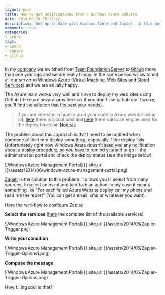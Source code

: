 ```yaml
---
layout: post
title: How to get notifications from a Windows Azure website
date: 2014-06-16 18:37:42
description: "Get up to date with Windows Azure and Zapier. In this post we'll see how to get notification from your client application using a third party service."
comments: true
categories:
- azure
tags:
- azure
- zapier
- github
---
```


In my [company](http://gaia.is.it/) we switched from [Team Foundation Server](http://www.visualstudio.com/en-us/products/tfs-overview-vs.aspx) to [Github](http://www.github.com) more than one year ago and we are really happy. In the same period we switched all our server to [Windows Azure](http://azure.microsoft.com/en-us/) ([Virtual Machine](http://azure.microsoft.com/en-us/services/virtual-machines/), [Web Sites](http://azure.microsoft.com/en-us/services/web-sites/) and [Cloud Services](http://azure.microsoft.com/en-us/services/cloud-services/)) and we are equally happy.

The Azure team works very well and I love to deploy my web sites using Github (there are sevaral providers so, if you don't use github don't worry, you'll find the solution that fits best your needs).

>If you are intersted in how to push your code to Azure website using Git, [here](http://azure.microsoft.com/en-us/documentation/articles/web-sites-publish-source-control/) there is a cool post and [here](https://github.com/projectkudu/kudu) there's also an engine used for the deploy based on [NodeJs](http://tostring.it/tag/#nodejs)

The problem about this approach is that I need to be notified when someone of the team deploy something, especially if the deploy fails.
Unfortunately right now Windows Azure doesn't send you any notification about a deploy procedure, so you have to remind yourself to go in the administration portal and check the deploy status (see the image below).

![Windows Azure Management Portal]({{ site.url }}/assets/2014/06/windows-azure-management-portal.png)

[Zapier](https://zapier.com) is the solution to this problem. It allows you to select from many sources, to select an event and to attach an action. 
In my case it means something like "For each failed Azure Website deploy call my phone and read me the report" (You can get a email, sms or whatever you want).

Here the workflow to configure Zapier:

**Select the services** ([here](https://zapier.com/zapbook/) the complete list of the available services)

![Windows Azure Management Portal]({{ site.url }}/assets/2014/06/Zapier-Trigger.png)

**Write your condition**

![Windows Azure Management Portal]({{ site.url }}/assets/2014/06/Zapier-Trigger-Options1.png)

**Compose the message**

![Windows Azure Management Portal]({{ site.url }}/assets/2014/06/Zapier-Trigger-Options.png)

How f...ing cool is that?